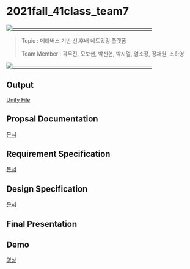 # 2021fall_41class_team7

[![——————————————————————————](https://raw.githubusercontent.com/andreasbm/readme/master/assets/lines/colored.png)](#license)

> Topic : 메타버스 기반 선.후배 네트워킹 플랫폼
>
> Team Member : 곽무진, 모보현, 박신현, 박지열, 엄소정, 정채원, 조하영 
> 
[![——————————————————————————](https://raw.githubusercontent.com/andreasbm/readme/master/assets/lines/colored.png)](#license)
 
## Output
[Unity File](https://drive.google.com/file/d/1dyJ0mtC9VxdaUA7_vS8hOvm7bkQdrb5s/view?usp=sharing)
> 
 
## Propsal Documentation
[문서](https://github.com/chaewon1121/2021fall_41class_team7/blob/947c4682c6e48133e78557cb6c6391833b65b470/doc/proposal_team7.pdf)
>

## Requirement Specification
[문서](https://github.com/chaewon1121/2021fall_41class_team7/blob/ee62cf8ead3a30d085222bd34144d5429e0cd178/doc/SRS_team7.pdf)
>

## Design Specification
[문서](https://github.com/chaewon1121/2021fall_41class_team7/blob/ee62cf8ead3a30d085222bd34144d5429e0cd178/doc/SDS_team7.pdf)
>

## Final Presentation
>

## Demo
[영상](https://drive.google.com/file/d/1xe9l3FzTW1X5NIZf4xg-4XuG95RxMulC/view?usp=sharing)
